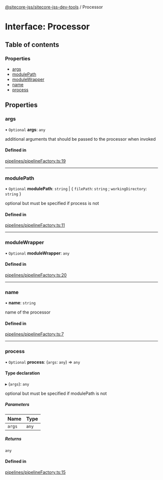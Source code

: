 [@sitecore-jss/sitecore-jss-dev-tools](../README.md) / Processor

# Interface: Processor

## Table of contents

### Properties

- [args](Processor.md#args)
- [modulePath](Processor.md#modulepath)
- [moduleWrapper](Processor.md#modulewrapper)
- [name](Processor.md#name)
- [process](Processor.md#process)

## Properties

### args

• `Optional` **args**: `any`

additional arguments that should be passed to the processor when invoked

#### Defined in

[pipelines/pipelineFactory.ts:19](https://github.com/Sitecore/jss/blob/876dae504/packages/sitecore-jss-dev-tools/src/pipelines/pipelineFactory.ts#L19)

---

### modulePath

• `Optional` **modulePath**: `string` \| { `filePath`: `string` ; `workingDirectory`: `string` }

optional but must be specified if process is not

#### Defined in

[pipelines/pipelineFactory.ts:11](https://github.com/Sitecore/jss/blob/876dae504/packages/sitecore-jss-dev-tools/src/pipelines/pipelineFactory.ts#L11)

---

### moduleWrapper

• `Optional` **moduleWrapper**: `any`

#### Defined in

[pipelines/pipelineFactory.ts:20](https://github.com/Sitecore/jss/blob/876dae504/packages/sitecore-jss-dev-tools/src/pipelines/pipelineFactory.ts#L20)

---

### name

• **name**: `string`

name of the processor

#### Defined in

[pipelines/pipelineFactory.ts:7](https://github.com/Sitecore/jss/blob/876dae504/packages/sitecore-jss-dev-tools/src/pipelines/pipelineFactory.ts#L7)

---

### process

• `Optional` **process**: (`args`: `any`) => `any`

#### Type declaration

▸ (`args`): `any`

optional but must be specified if modulePath is not

##### Parameters

| Name   | Type  |
| :----- | :---- |
| `args` | `any` |

##### Returns

`any`

#### Defined in

[pipelines/pipelineFactory.ts:15](https://github.com/Sitecore/jss/blob/876dae504/packages/sitecore-jss-dev-tools/src/pipelines/pipelineFactory.ts#L15)
